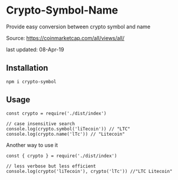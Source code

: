 # Crypto-Symbol-Name

Provide easy conversion between crypto symbol and name

Source: https://coinmarketcap.com/all/views/all/

last updated: 08-Apr-19

## Installation

```
npm i crypto-symbol
```

## Usage

```
const crypto = require('./dist/index')

// case insensitive search
console.log(crypto.symbol('liTecoin')) // "LTC"
console.log(crypto.name('lTc')) // "Litecoin"

```

Another way to use it

```
const { crypto } = require('./dist/index')

// less verbose but less efficient
console.log(crypto('liTecoin'), crypto('lTc')) //"LTC Litecoin"
```
